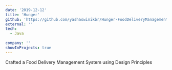 ```yaml
---
date: '2019-12-12'
title: 'Hunger'
github: 'https://github.com/yashaswinikbr/Hunger-FoodDeliveryManagementSystem'
external: ''
tech:
  - Java
   
company: ''
showInProjects: true
---
```


Crafted a Food Delivery Management System using Design Principles
